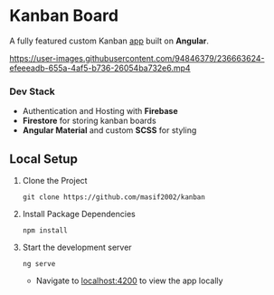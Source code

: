 # Kanban Board
A fully featured custom Kanban [app](https://kanban-asif.web.app/) built on **Angular**. 


https://user-images.githubusercontent.com/94846379/236663624-efeeeadb-655a-4af5-b736-26054ba732e6.mp4


### Dev Stack
* Authentication and Hosting with **Firebase**
* **Firestore** for storing kanban boards
* **Angular Material** and custom **SCSS** for styling

## Local Setup
1. Clone the Project
    ```
    git clone https://github.com/masif2002/kanban
    ```
1. Install Package Dependencies
    ```
    npm install
    ```
1. Start the development server
    ```
    ng serve
    ```
    * Navigate to [localhost:4200](http://localhost:4200/) to view the app locally
